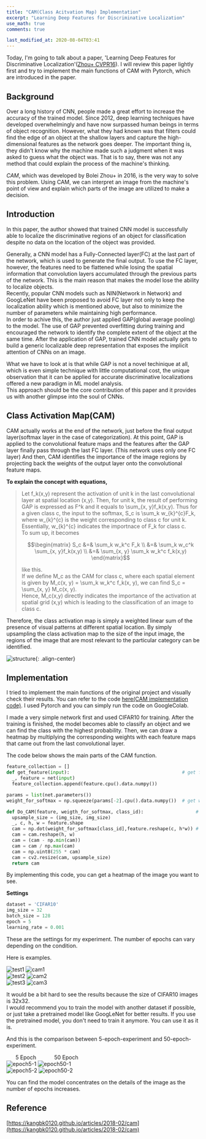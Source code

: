 ```yaml
---
title: "CAM(Class Acitvation Map) Implementation"
excerpt: "Learning Deep Features for Discriminative Localization"
use_math: true
comments: true

last_modified_at: 2020-08-04T03:41
---
```



Today, I'm going to talk about a paper, 'Learning Deep Features for Discriminative Localization'([Zhou+ CVPR16](https://arxiv.org/pdf/1512.04150.pdf)).
I will review this paper lightly first and try to implement the main functions of CAM with Pytorch, which are introduced in the paper.  
  
## Background

Over a long history of CNN, people made a great effort to increase the accuracy of the trained model. Since 2012, deep learning techniques have developed overwhelmingly 
and have now surpassed human beings in terms of object recognition.
However, what they had known was that filters could find the edge of an object at the shallow layers and capture the high-dimensional features as the network goes deeper.
The important thing is, they didn't know why the machine made such a judgment when it was asked to guess what the object was. 
That is to say, there was not any method that could explain the process of the machine's thinking.  
  
*CAM*, which was developed by Bolei Zhou+ in 2016, is the very way to solve this problem. 
Using CAM, we can interpret an image from the machine's point of view and explain which parts of the image are utilized to make a decision.

## Introduction

In this paper, the author showed that trained CNN model is successfully able to localize the discriminative regions of an object for classification despite no data on the location
of the object was provided.  

Generally, a CNN model has a Fully-Connected layer(FC) at the last part of the network, which is used to generate the final output. To use the FC layer, however, the features 
need to be flattened while losing the spatial information that convolution layers accumulated through the previous parts of the network.
This is the main reason that makes the model lose the ability to localize objects.  
Recently, popular CNN models such as NIN(Network in Network) and GoogLeNet have been proposed to avoid FC layer not only to keep the localization ability which is mentioned 
above, but also to minimize the number of parameters while maintaining high performance.  
In order to achive this, the author just applied GAP(global average pooling) to the model.
The use of GAP prevented overfitting during training and encouraged the network to identify the complete extent of the object at the same time.
After the application of GAP, trained CNN model actually gets to build a generic localizable deep representation that exposes the implicit attention of CNNs on an image.

What we have to look at is that while GAP is not a novel techinique at all, which is even simple technique with little computational cost, the unique observation that it can be
applied for accurate discriminative localizations offered a new paradigm in ML model analysis.  
This approach should be the core contribution of this paper and it provides us with another glimpse into the soul of CNNs.  

## Class Activation Map(CAM)

CAM actually works at the end of the network, just before the final output layer(softmax layer in the case of categorization).
At this point, GAP is applied to the convolutional feature maps and the features after the GAP layer finally pass through the last FC layer.
(This network uses only one FC layer)
And then, CAM identifies the importance of the image regions by projecting back the weights of the output layer onto the convolutional feature maps. 

**To explain the concept with equations,**  
>Let f_k(x,y) represent the activation of unit k in the last convolutional layer at spatial location (x,y). Then, for unit k, the result of performing GAP is expressed
as F^k and it equals to \sum_{x, y}f_k(x,y). Thus for a given class c, the input to the softmax, S_c is \sum_k w_{k}^{c}F_k, where w_{k}^{c} is the weight 
corresponding to class c for unit k. Essentially, w_{k}^{c} indicates the importnace of F_k for class c.  
To sum up, it becomes 
>
>$$\begin{matrix}
S_c &=& \sum_k w_k^c F_k \\
&=& \sum_k w_c^k \sum_{x, y}f_k(x,y) \\
&=& \sum_{x, y} \sum_k w_k^c f_k(x,y) 
\end{matrix}$$
>
>like this.  
If we define M_c as the CAM for class c, where each spatial element is given by M_c(x, y) = \sum_k w_k^c f_k(x, y), we can find S_c = \sum_{x, y} M_c(x, y).  
Hence, M_c(x,y) directly indicates the importance of the activation at spatial grid (x,y) which is leading to the classification of an image to class c.

Therefore, the class activation map is simply a weighted linear sum of the presence of visual patterns at different spatial location. By simply upsampling the class activation map 
to the size of the input image, the regions of the image that are most relevant to the particular category can be identified.

![structure](https://drive.google.com/uc?export=view&id=1NXXxd6T0XWR455qImxqG3-WX762Q78SG){: .align-center}

## Implementation

I tried to implement the main functions of the original project and visually check their results.
You can refer to the code [here(CAM implementation code)](https://github.com/froggydisk/CAM).
I used Pytorch and you can simply run the code on GoogleColab. 

I made a very simple network first and used CIFAR10 for training.
After the training is finished, the model becomes able to classify an object and we can find the class with the highest probability.
Then, we can draw a heatmap by multiplying the corresponding weights with each feature maps that came out from the last convolutional layer.  

The code below shows the main parts of the CAM function.

```python
feature_collection = [] 
def get_feature(input):                                         # get features from the input
  _, feature = net(input)
  feature_collection.append(feature.cpu().data.numpy())

params = list(net.parameters())
weight_for_softmax = np.squeeze(params[-2].cpu().data.numpy())  # get weights from the final layer

def Do_CAM(feature, weigth_for_softmax, class_id):                   # draw a heatmap
  upsample_size = (img_size, img_size)
  _, c, h, w = feature.shape
  cam = np.dot(weight_for_softmax[class_id],feature.reshape(c, h*w)) # (weights) x (feature maps)  
  cam = cam.reshape(h, w)
  cam = (cam - np.min(cam)) 
  cam = cam / np.max(cam)
  cam = np.uint8(255 * cam)
  cam = cv2.resize(cam, upsample_size)
  return cam
```
By implementing this code, you can get a heatmap of the image you want to see. 

**Settings**
```python
dataset = 'CIFAR10'
img_size = 32
batch_size = 128
epoch = 5
learning_rate = 0.001
```
These are the settings for my experiment. The number of epochs can vary depending on the condition.

Here is examples.  

![test1](https://drive.google.com/uc?export=view&id=1lHqpu8QE8PMa8BuIzwbiJQNOV_5HZ9xe) ![cam1](https://drive.google.com/uc?export=view&id=1uAmApd8PnsCBixmM6whvkBPmrVF5LGV7)  
![test2](https://drive.google.com/uc?export=view&id=1coE6aIaoZ-lgrqsOnHE9HIuRHj1dImwh) ![cam2](https://drive.google.com/uc?export=view&id=108Y6Ds_sZ7FkruX7qThMdt5RrrPo2VQf)  
![test3](https://drive.google.com/uc?export=view&id=1hOUnEG8qpj8-GafGajwie7PAUI6nyGbh) ![cam3](https://drive.google.com/uc?export=view&id=1V84PrTRS3EALuSb2_3stXYas-Den0alc)  

It would be a bit hard to see the results because the size of CIFAR10 images is 32x32.  
I would recommend you to train the model with another dataset if possible, or just take a pretrained model like GoogLeNet for better results.
If you use the pretrained model, you don't need to train it anymore. You can use it as it is.

And this is the comparison between 5-epoch-experiment and 50-epoch-experiment.

&nbsp;&nbsp;&nbsp;&nbsp;&nbsp; 5 Epoch &nbsp;&nbsp;&nbsp;&nbsp;&nbsp;&nbsp;&nbsp;&nbsp;&nbsp;&nbsp;&nbsp;50 Epoch  
![epoch5-1](https://drive.google.com/uc?export=view&id=1RzaGt4mPik8XDlg5JNsX7hkHlVYQ3YoJ "5 epochs") ![epoch50-1](https://drive.google.com/uc?export=view&id=1qsuT5nWGhiWcWD_nm_z4AF72WI-JHj0z "50 epochs")  
![epoch5-2](https://drive.google.com/uc?export=view&id=16EGjSSm3yOuTQFkG_F0zhI0pVhMkUbd_ "5 epochs") ![epoch50-2](https://drive.google.com/uc?export=view&id=1XM2-WKZXxxkBtmi9_QqRkre0W4-ujKOe "50 epochs")

You can find the model concentrates on the details of the image as the number of epochs increases.

## Reference

[https://kangbk0120.github.io/articles/2018-02/cam](https://kangbk0120.github.io/articles/2018-02/cam)